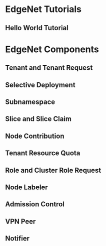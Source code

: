 # EdgeNet Tutorials
## Hello World Tutorial
# EdgeNet Components
## Tenant and Tenant Request
## Selective Deployment
## Subnamespace
## Slice and Slice Claim
## Node Contribution
## Tenant Resource Quota
## Role and Cluster Role Request
## Node Labeler
## Admission Control
## VPN Peer
## Notifier

